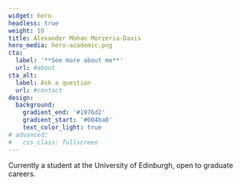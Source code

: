 ```yaml
---
widget: hero
headless: true
weight: 10
title: Alexander Mohan Morzeria-Davis
hero_media: hero-academic.png
cta:
  label: '**See more about me**'
  url: #about
cta_alt:
  label: Ask a question
  url: #contact
design:
  background:
    gradient_end: '#1976d2'
    gradient_start: '#004ba0'
    text_color_light: true
# advanced:
#   css_class: fullscreen
---
```


Currently a student at the University of Edinburgh, open to graduate careers.
